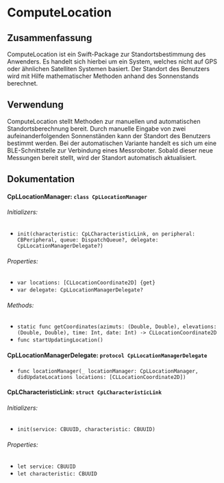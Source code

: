# ComputeLocation

Zusammenfassung
----------------------

ComputeLocation ist ein Swift-Package zur Standortsbestimmung des Anwenders. Es handelt sich hierbei um ein System, welches nicht auf GPS oder ähnlichen Satelliten Systemen basiert.
Der Standort des Benutzers wird mit Hilfe mathematischer Methoden anhand des Sonnenstands berechnet.

Verwendung
--------------

ComputeLocation stellt Methoden zur manuellen und automatischen Standortsberechnung bereit. Durch manuelle Eingabe von zwei aufeinanderfolgenden Sonnenständen kann der Standort des Benutzers bestimmt werden. Bei der automatischen Variante handelt es sich um eine BLE-Schnittstelle zur Verbindung eines Messroboter. Sobald dieser neue Messungen bereit stellt, wird der Standort automatisch aktualisiert.

Dokumentation
-----------------
#### CpLLocationManager: `class CpLLocationManager`

###### Initializers:

* `init(characteristic: CpLCharacteristicLink, on peripheral: CBPeripheral, queue: DispatchQueue?, delegate: CpLLocationManagerDelegate?)`

###### Properties:

* `var locations: [CLLocationCoordinate2D] {get}`
*  `var delegate: CpLLocationManagerDelegate?`

###### Methods:

* `static func getCoordinates(azimuts: (Double, Double), elevations: (Double, Double), time: Int, date: Int) -> CLLocationCoordinate2D`
* `func startUpdatingLocation()`

#### CpLLocationManagerDelegate: `protocol CpLLocationManagerDelegate`

* `func locationManager(_ locationManager: CpLLocationManager, didUpdateLocations locations: [CLLocationCoordinate2D])`

#### CpLCharacteristicLink: `struct CpLCharacteristicLink`

###### Initializers:

* `init(service: CBUUID, characteristic: CBUUID)`

###### Properties:

* `let service: CBUUID`
* `let characteristic: CBUUID`
